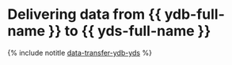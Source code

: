 # Delivering data from {{ ydb-full-name }} to {{ yds-full-name }}

{% include notitle [data-transfer-ydb-yds](../../_tutorials/dataplatform/data-transfer-ydb-yds.md) %}
